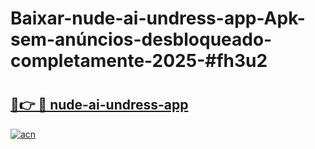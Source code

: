# Baixar-nude-ai-undress-app-Apk-sem-anúncios-desbloqueado-completamente-2025-#fh3u2

# <h2><a href="https://ainizakaria.my?title=nude-ai-undress-app&ref=24M">🔗👉 🔴 nude-ai-undress-app</a></h2>

[![acn](https://github.com/user-attachments/assets/0f9c940e-d8b0-45ae-aac7-cd30a18b3e1c)](https://ainizakaria.my?title=nude-ai-undress-app&ref=24M)

